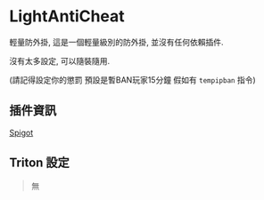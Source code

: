 # LightAntiCheat

輕量防外掛, 這是一個輕量級別的防外掛, 並沒有任何依賴插件.

沒有太多設定, 可以隨裝隨用.

(請記得設定你的懲罰 預設是暫BAN玩家15分鐘 假如有 ``tempipban`` 指令)

## 插件資訊

[Spigot](https://www.spigotmc.org/resources/96341/)

## Triton 設定

> 無
